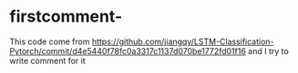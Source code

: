 # firstcomment-
This code come from https://github.com/jiangqy/LSTM-Classification-Pytorch/commit/d4e5440f78fc0a3317c1137d070be1772fd01f16 and I try to write comment for it 

